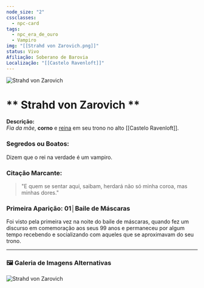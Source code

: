 ```yaml
---
node_size: "2"
cssclasses:
  - npc-card
tags:
  - npc_era_de_ouro
  - Vampiro
img: "[[Strahd von Zarovich.png]]"
status: Vivo
Afiliação: Soberano de Barovia
Localização: "[[Castelo Ravenloft]]"
---
```

<img src="Strahd von Zarovich.png" alt="Strahd von Zarovich" />

# ** Strahd von Zarovich **
**Descrição:**  
*Fia da mãe*, **corno** e <u>reina</u> em seu trono no alto [[Castelo Ravenloft]].

### **Segredos ou Boatos:**  
Dizem que o rei na verdade é um vampiro.

### **Citação Marcante:**  
> "E quem se sentar aqui, saibam, herdará não só minha coroa, mas minhas dores."

### **Primeira Aparição:** 01│Baile de Máscaras
Foi visto pela primeira vez na noite do baile de máscaras, quando fez um discurso em comemoração aos seus 99 anos e permaneceu por algum tempo recebendo e socializando com aqueles que se aproximavam do seu trono.


---

### 🖼️ **Galeria de Imagens Alternativas**

<div class="npc-gallery">
    <img src="Strahd von Zarovich.png" alt="Strahd von Zarovich" />
</div>





